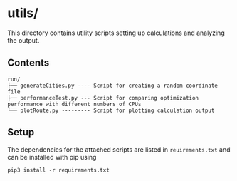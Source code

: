 # utils/

This directory contains utility scripts setting up calculations and analyzing the output. 

## Contents
```
run/
├── generateCities.py ---- Script for creating a random coordinate file
├── performanceTest.py --- Script for comparing optimization performance with different numbers of CPUs
└── plotRoute.py --------- Script for plotting calculation output
```

## Setup
The dependencies for the attached scripts are listed in `reuirements.txt` and can be installed with pip using
```
pip3 install -r requirements.txt
```


